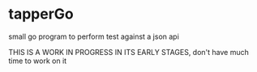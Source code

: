 # tapperGo
small go program to perform test against a json api

THIS IS A WORK IN PROGRESS IN ITS EARLY STAGES, don't have much time to work on it 
